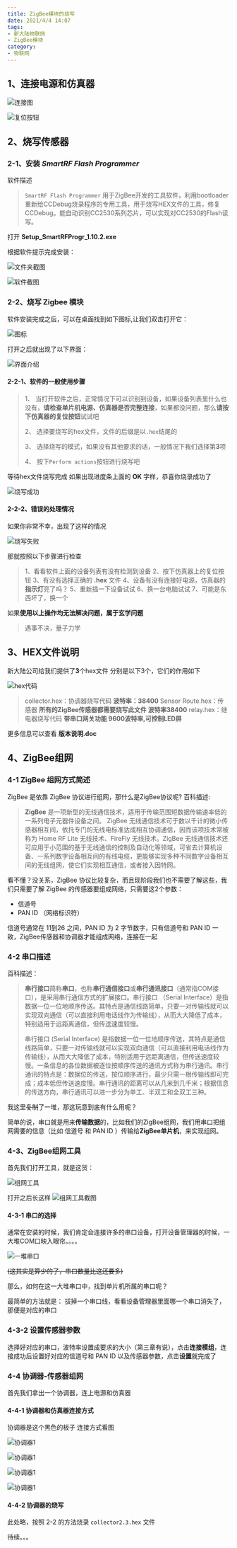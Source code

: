 ```yaml
---
title: ZigBee模块的烧写
date: 2021/4/4 14:07
tags: 
- 新大陆物联网
- ZigBee模块
category:
- 物联网
---
```


## 1、连接电源和仿真器

![连接图](ZigBee模块的烧写/2.jpg)

![复位按钮](ZigBee模块的烧写/6.jpg)

## 2、烧写传感器

### 2-1、安装 *SmartRF Flash Programmer*

软件描述
> `SmartRF Flash Programmer` 用于ZigBee开发的工具软件，利用bootloader重新给CCDebug烧录程序的专用工具，用于烧写HEX文件的工具，修复CCDebug。能自动识别CC2530系列芯片，可以实现对CC2530的Flash读写。

打开 **Setup_SmartRFProgr_1.10.2.exe**

根据软件提示完成安装：

![文件夹截图](ZigBee模块的烧写/3.png)

![软件截图](ZigBee模块的烧写/4.png)

### 2-2、烧写 Zigbee 模块

软件安装完成之后，可以在桌面找到如下图标,让我们双击打开它：

![图标](ZigBee模块的烧写/5.png)

打开之后就出现了以下界面：

![界面介绍](ZigBee模块的烧写/7.png)

#### 2-2-1、软件的一般使用步骤

> 1、 当打开软件之后，正常情况下可以识别到设备，如果设备列表里什么也没有，**请检查单片机电源、仿真器是否完整连接**，如果都没问题，那么**请按下仿真器的复位按钮**试试吧
>
> 2、 选择要烧写的hex文件，文件的后缀是以`.hex`结尾的
>
> 3、 选择烧写的模式，如果没有其他要求的话，一般情况下我们选择第**3**项
>
> 4、 按下`Perform actions`按钮进行烧写吧

等待hex文件烧写完成
如果出现进度条上面的 **OK** 字样，恭喜你烧录成功了

![烧写成功](ZigBee模块的烧写/8.png)

#### 2-2-2、错误的处理情况

如果你非常不幸，出现了这样的情况

![烧写失败](ZigBee模块的烧写/9.png)

那就按照以下步骤进行检查
> 1、看看软件上面的设备列表有没有检测到设备
> 2、按下仿真器上的复位按钮
> 3、有没有选择正确的 **.hex** 文件
> 4、设备有没有连接好电源，仿真器的**指示灯**亮了吗？
> 5、重新插一下设备试试
> 6、换一台电脑试试
> 7、可能是东西坏了，换一个

如果**使用以上操作均无法解决问题，属于玄学问题**

> 遇事不决，量子力学

## 3、HEX文件说明

新大陆公司给我们提供了**3**个hex文件
分别是以下3个，它们的作用如下

![hex代码](ZigBee模块的烧写/10.png)

> collector.hex：协调器烧写代码 **波特率：38400**
> Sensor Route.hex：传感器 **所有的ZigBee传感器都需要烧写此文件 波特率38400**
> relay.hex：继电器烧写代码 **带串口网关功能 9600波特率,可控制LED屏**

更多信息可以查看 **版本说明.doc**

## 4、ZigBee组网

### 4-1 ZigBee 组网方式简述

ZigBee 是依靠 ZigBee 协议进行组网，那什么是ZigBee协议呢?
百科描述:
> **ZigBee** 是一项新型的无线通信技术，适用于传输范围短数据传输速率低的一系列电子元器件设备之间。 ZigBee 无线通信技术可于数以千计的微小传感器相互间，依托专门的无线电标准达成相互协调通信，因而该项技术常被称为 Home RF Lite 无线技术、FireFly 无线技术。ZigBee 无线通信技术还可应用于小范围的基于无线通信的控制及自动化等领域，可省去计算机设备、一系列数字设备相互间的有线电缆，更能够实现多种不同数字设备相互间的无线组网，使它们实现相互通信，或者接入因特网。

看不懂？没关系，ZigBee 协议比较复杂，而且现阶段我们也不需要了解这些，我们只需要了解 ZigBee 的传感器要组成网络，只需要这2个参数：

- 信道号
- PAN ID （网络标识符）

信道号通常在 11到26 之间，PAN ID 为 2 字节数字，只有信道号和 PAN ID 一致，ZigBee传感器和协调器才能组成网络，连接在一起

### 4-2 串口描述

百科描述：
> **串行接口**简称**串口**，也称**串行通信接口**或**串行通讯接口**（通常指COM接口），是采用串行通信方式的扩展接口。串行接口 （Serial Interface）是指数据一位一位地顺序传送。其特点是通信线路简单，只要一对传输线就可以实现双向通信（可以直接利用电话线作为传输线），从而大大降低了成本，特别适用于远距离通信，但传送速度较慢。
>
> 串行接口 (Serial Interface) 是指数据一位一位地顺序传送，其特点是通信线路简单，只要一对传输线就可以实现双向通信（可以直接利用电话线作为传输线），从而大大降低了成本，特别适用于远距离通信，但传送速度较慢。一条信息的各位数据被逐位按顺序传送的通讯方式称为串行通讯。串行通讯的特点是：数据位的传送，按位顺序进行，最少只需一根传输线即可完成；成本低但传送速度慢。串行通讯的距离可以从几米到几千米；根据信息的传送方向，串行通讯可以进一步分为单工、半双工和全双工三种。

我这里~~复制~~了一堆，那这玩意到底有什么用呢？

简单的说，串口就是用来**传输数据**的，比如我们的ZigBee组网，我们用串口把组网需要的信息（比如 信道号 和 PAN ID ）传输给**ZigBee单片机**，来实现组网。

### 4-3、ZigBee组网工具

首先我们打开工具，就是这货：

![组网工具](ZigBee模块的烧写/15.png)

打开之后长这样
![组网工具截图](ZigBee模块的烧写/16.png)

#### 4-3-1 串口的选择

通常在安装的时候，我们肯定会连接许多的串口设备，打开设备管理器的时候，一大堆COM口映入眼帘。。。。

![一堆串口](ZigBee模块的烧写/17.png)

~~(这其实是算少的了，串口数量比这还要多)~~

那么，如何在这一大堆串口中，找到单片机所属的串口呢？

最简单的方法就是：
拔掉一个串口线，看看设备管理器里面哪一个串口消失了，那便是对应的串口

### 4-3-2 设置传感器参数

选择好对应的串口，波特率设置成要求的大小（第三章有说），点击**连接模组**，连接成功后设置好对应的信道号和 PAN ID 以及传感器参数，点击**设置**就完成了


### 4-4 协调器-传感器组网

首先我们拿出一个协调器，连上电源和仿真器

#### 4-4-1 协调器和仿真器连接方式

协调器是这个黑色的板子
连接方式看图

![协调器1](ZigBee模块的烧写/11.jpg)

![协调器1](ZigBee模块的烧写/12.jpg)

![协调器1](ZigBee模块的烧写/13.jpg)

![协调器1](ZigBee模块的烧写/14.jpg)

#### 4-4-2 协调器的烧写

此处略，按照 2-2 的方法烧录 `collector2.3.hex` 文件

待续。。。